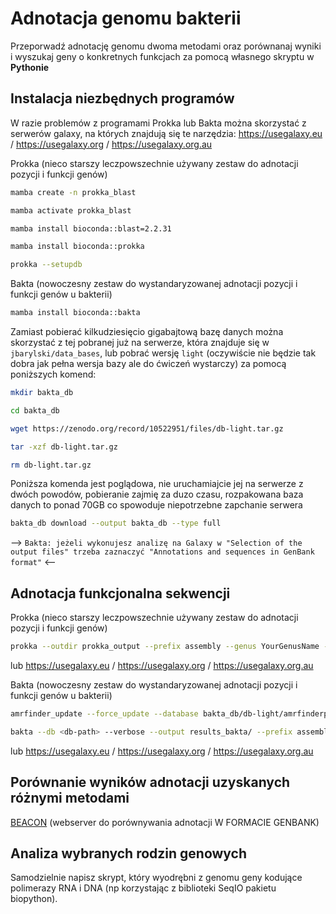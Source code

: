 # Adnotacja genomu bakterii

Przeporwadź adnotację genomu dwoma metodami oraz porównanaj wyniki i wyszukaj geny o konkretnych funkcjach za pomocą własnego skryptu w **Pythonie**

## Instalacja niezbędnych programów

W razie problemów z programami Prokka lub Bakta można skorzystać z serwerów galaxy, na których znajdują się te narzędzia: https://usegalaxy.eu / https://usegalaxy.org / https://usegalaxy.org.au

Prokka (nieco starszy leczpowszechnie używany zestaw do adnotacji pozycji i funkcji genów)

```bash
mamba create -n prokka_blast
```
```bash
mamba activate prokka_blast
```
```bash
mamba install bioconda::blast=2.2.31
```
```bash
mamba install bioconda::prokka
```
```bash
prokka --setupdb
```

Bakta (nowoczesny zestaw do wystandaryzowanej adnotacji pozycji i funkcji genów u bakterii)
  
```bash
mamba install bioconda::bakta
```
Zamiast pobierać kilkudziesięcio gigabajtową bazę danych można skorzystać z tej pobranej już na serwerze, która znajduje się w `jbarylski/data_bases`, lub pobrać wersję `light` (oczywiście nie będzie tak dobra jak pełna wersja bazy ale do ćwiczeń wystarczy) za pomocą poniższych komend:

```bash
mkdir bakta_db 
```
```bash
cd bakta_db
```
```bash
wget https://zenodo.org/record/10522951/files/db-light.tar.gz
```
```bash
tar -xzf db-light.tar.gz
```
```bash
rm db-light.tar.gz
```

Poniższa komenda jest poglądowa, nie uruchamiajcie jej na serwerze z dwóch powodów, pobieranie zajmię za duzo czasu, rozpakowana baza danych to ponad 70GB co spowoduje niepotrzebne zapchanie serwera
```bash
bakta_db download --output bakta_db --type full
```

--> `Bakta: jeżeli wykonujesz analizę na Galaxy w "Selection of the output files" trzeba zaznaczyć "Annotations and sequences in GenBank format"` <--


## Adnotacja funkcjonalna sekwencji

Prokka (nieco starszy leczpowszechnie używany zestaw do adnotacji pozycji i funkcji genów)
```bash
prokka --outdir prokka_output --prefix assembly --genus YourGenusName --kingdom Bacteria assembly.fna --addgenes
```
lub https://usegalaxy.eu / https://usegalaxy.org / https://usegalaxy.org.au

Bakta (nowoczesny zestaw do wystandaryzowanej adnotacji pozycji i funkcji genów u bakterii)
```bash
amrfinder_update --force_update --database bakta_db/db-light/amrfinderplus-db/
```
```bash
bakta --db <db-path> --verbose --output results_bakta/ --prefix assembly --threads 3 WASZ_GENOM.fasta
```

lub https://usegalaxy.eu / https://usegalaxy.org / https://usegalaxy.org.au

## Porównanie wyników adnotacji uzyskanych różnymi metodami

[BEACON](https://www.cbrc.kaust.edu.sa/BEACON) (webserver do porównywania adnotacji W FORMACIE GENBANK)


## Analiza wybranych rodzin genowych

Samodzielnie napisz skrypt, który wyodrębni z genomu geny kodujące polimerazy RNA i DNA (np korzystając z biblioteki SeqIO pakietu biopython).
